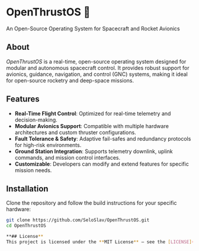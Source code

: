 # OpenThrustOS 🚀  
An Open-Source Operating System for Spacecraft and Rocket Avionics  

## About  
_OpenThrustOS_ is a real-time, open-source operating system designed for modular and autonomous spacecraft control. It provides robust support for avionics, guidance, navigation, and control (GNC) systems, making it ideal for open-source rocketry and deep-space missions.  

## Features  
- **Real-Time Flight Control**: Optimized for real-time telemetry and decision-making.  
- **Modular Avionics Support**: Compatible with multiple hardware architectures and custom thruster configurations.  
- **Fault Tolerance & Safety**: Adaptive fail-safes and redundancy protocols for high-risk environments.  
- **Ground Station Integration**: Supports telemetry downlink, uplink commands, and mission control interfaces.  
- **Customizable**: Developers can modify and extend features for specific mission needs.  

## Installation  
Clone the repository and follow the build instructions for your specific hardware:  
```sh
git clone https://github.com/SeloSlav/OpenThrustOS.git
cd OpenThrustOS

**## License**
This project is licensed under the **MIT License** – see the [LICENSE](LICENSE) file for details.

